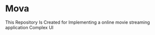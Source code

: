 # Mova

This Repository Is Created for Implementing a online movie streaming application Complex UI
